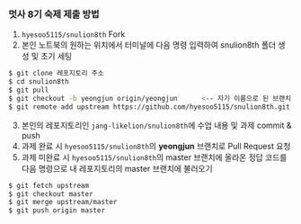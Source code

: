 ### 멋사 8기 숙제 제출 방법

1. `hyesoo5115/snulion8th` Fork
2. 본인 노트북의 원하는 위치에서 터미널에 다음 명령 입력하여 snulion8th 폴더 생성 및 초기 세팅
```bash
$ git clone 레포지토리 주소
$ cd snulion8th
$ git pull
$ git checkout -b yeongjun origin/yeongjun      <-- 자기 이름으로 된 브랜치 가져오기
$ git remote add upstream https://github.com/hyesoo5115/snulion8th.git  <--원본 레포지토리를 upstream이라는 이름으로 추가
```
3. 본인의 레포지토리인 `jang-likelion/snulion8th`에 수업 내용 및 과제 commit & push
4. 과제 완료 시 `hyesoo5115/snulion8th`의 **yeongjun** 브랜치로 Pull Request 요청
5. 과제 미완료 시 `hyesoo5115/snulion8th`의 master 브랜치에 올라온 정답 코드를 다음 명령으로 내 레포지토리의 master 브랜치에 불러오기
```bash
$ git fetch upstream
$ git checkout master
$ git merge upstream/master
$ git push origin master
```
